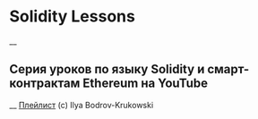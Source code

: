 # **Solidity Lessons**
__
## Серия уроков по языку Solidity и смарт-контрактам Ethereum на YouTube
__
[Плейлист](https://www.youtube.com/playlist?list=PLWlFXymvoaJ_0ok740kLXTn5qn-i1UnYr)
(c) Ilya Bodrov-Krukowski